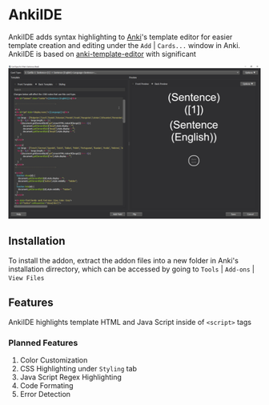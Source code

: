 # AnkiIDE

AnkiIDE adds syntax highlighting to [Anki](https://apps.ankiweb.net/)'s template editor for easier template creation and editing under the `Add` | `Cards...` window in Anki. AnkiIDE is based on [anki-template-editor](https://github.com/ericahn/anki-template-editor) with significant 

![Screenshot of editor](/docs/example.png)

## Installation

To install the addon, extract the addon files into a new folder in Anki's installation dirrectory, which can be accessed 
by going to `Tools` | `Add-ons` | `View Files`

## Features

AnkiIDE highlights template HTML and Java Script inside of `<script>` tags 

### Planned Features

1. Color Customization
2. CSS Highlighting under `Styling` tab
3. Java Script Regex Highlighting
4. Code Formating
5. Error Detection
